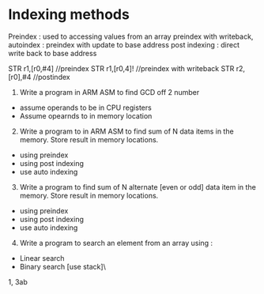 # Indexing methods 


Preindex : used to accessing values from an array 
preindex with writeback, autoindex : preindex with update to base address 
post indexing : direct write back to base address 

STR r1,[r0,#4] //preindex 
STR r1,[r0,4]! //preindex with writeback 
STR r2,[r0],#4 //postindex

1. Write a program in ARM ASM to find GCD off 2 number 
  - assume operands to be in CPU registers 
  - Assume opearnds to in memory location 
2. Write a program to in ARM ASM to find sum of N data items in the memory. Store result in memory
   locations. 
  - using preindex
  - using post indexing 
  - use auto indexing 
3. Write a program to find sum of N alternate [even or odd] data item in the memory. 
   Store result in memory locations.
  - using preindex
  - using post indexing 
  - use auto indexing 
4. Write a program to search an element from an array using : 
  - Linear search 
  - Binary search [use stack]\


1, 3ab
